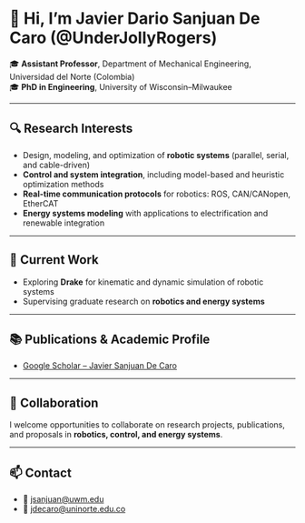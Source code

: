 # 👋 Hi, I’m **Javier Dario Sanjuan De Caro** (@UnderJollyRogers)  

🎓 **Assistant Professor**, Department of Mechanical Engineering, Universidad del Norte (Colombia)  
🎓 **PhD in Engineering**, University of Wisconsin–Milwaukee  

---

## 🔍 Research Interests  
- Design, modeling, and optimization of **robotic systems** (parallel, serial, and cable-driven)  
- **Control and system integration**, including model-based and heuristic optimization methods  
- **Real-time communication protocols** for robotics: ROS, CAN/CANopen, EtherCAT  
- **Energy systems modeling** with applications to electrification and renewable integration  

---

## 🌱 Current Work  
- Exploring **Drake** for kinematic and dynamic simulation of robotic systems  
- Supervising graduate research on **robotics and energy systems**  

---

## 📚 Publications & Academic Profile  
- [Google Scholar – Javier Sanjuan De Caro](https://scholar.google.com/citations?user=9lDyFs8AAAAJ&hl=es)  

---

## 🤝 Collaboration  
I welcome opportunities to collaborate on research projects, publications, and proposals in **robotics, control, and energy systems**.  

---

## 📫 Contact  
- 📧 jsanjuan@uwm.edu  
- 📧 jdecaro@uninorte.edu.co  

